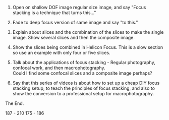 
1) Open on shallow DOF image regular size image, and say "Focus stacking is a technique that turns this..."

2) Fade to deep focus version of same image and say "to this."

3) Explain about slices and the combination of the slices to make the single image. Show several slices and then the composite image. 

4) Show the slices being combined in Helicon Focus. This is a slow section so use an example with only four or five slices. 

5) Talk about the applications of focus stacking - Regular photography, confocal work, and then macrophotography. <br>
Could I find some confocal slices and a composite image perhaps? 

6) Say that this series of videos is about how to set up a cheap DIY focus stacking setup, to teach the principles of focus stacking, and also to show the conversion to a professional setup for macrophotography. 

The End. 



187 - 210
175 - 186
